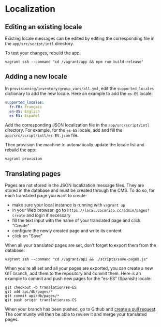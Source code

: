 # Localization

## Editing an existing locale

Existing locale messages can be edited by editing the corresponding file in the
`app/src/script/intl` directory.

To test your changes, rebuild the app:

```shell
vagrant ssh --command "cd /vagrant/app && npm run build-release"
```

## Adding a new locale

In `provisioning/inventory/group_vars/all.yml`, edit the `supported_locales`
dictionary to add the new locale. Here an example to add the `es-ES` locale:

```yml
supported_locales:
  fr-FR: Français
  en-US: English
  es-ES: Español
```

Add the corresponding JSON localization file in the `app/src/script/intl`
directory. For example, for the `es-ES` locale, add and fill the
`app/src/script/intl/es-ES.json` file.

Then provision the machine to automatically update the locale list and
rebuild the app:

```shell
vagrant provision
```

## Translating pages

Pages are not stored in the JSON localization message files. They are stored in
the database and must be created through the CMS. To do so, for each translated
page you want to create:

* make sure your local instance is running with `vagrant up`
* in your Web browser, go to `https://local.cocorico.cc/admin/pages?create` and
login if necessary
* fill the text input with the name of your translated page and click "Create"
* configure the newly created page and write its content
* click on "Save"

When all your translated pages are set, don't forget to export them from
the database:

```shell
vagrant ssh --command "cd /vagrant/api && ./scripts/save-pages.js"
```

When you're all set and all your pages are exported, you can create a new GIT
branch, add them to the repository and commit them. Here is an example to commit
and push new pages for the "es-ES" (Spanish) locale:

```shell
git checkout -b translation/es-ES
git add api/db/pages/*
git commit api/db/pages/*
git push origin translation/es-ES
```

When your branch has been pushed, go to Github and
[create a pull request](https://help.github.com/articles/creating-a-pull-request/).
The community will then be able to review it and merge your translated pages.

